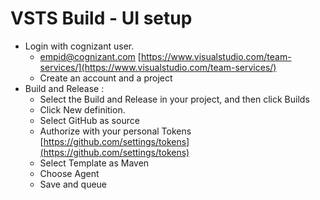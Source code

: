 # VSTS Build - UI setup

* Login with cognizant user. 
  * empid@cognizant.com [https://www.visualstudio.com/team-services/](https://www.visualstudio.com/team-services/)
  * Create an account and a project
* Build and Release : 
  * Select the Build and Release in your project, and then click Builds
  *  Click New definition.
  * Select GitHub as source
  * Authorize with your personal Tokens [https://github.com/settings/tokens](https://github.com/settings/tokens)
  * Select Template as Maven
  * Choose Agent
  * Save and queue



